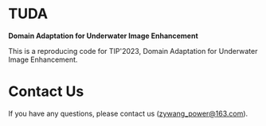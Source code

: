 # TUDA
**Domain Adaptation for Underwater Image Enhancement**

This is a reproducing code for TIP'2023, Domain Adaptation for Underwater Image Enhancement.

# Contact Us
If you have any questions, please contact us (zywang_power@163.com).
